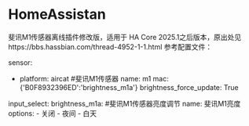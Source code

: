 # HomeAssistan

斐讯M1传感器离线插件修改版，适用于 HA Core 2025.1之后版本，原出处见https://bbs.hassbian.com/thread-4952-1-1.html
参考配置文件：

sensor:
  - platform: aircat #斐讯M1传感器
    name: m1
    mac: {'B0F8932396ED':'brightness_m1a'}
    brightness_force_update: True

input_select:
  brightness_m1a: #斐讯M1传感器亮度调节
    name: 斐讯M1亮度
    options:
      - 关闭
      - 夜间
      - 白天
